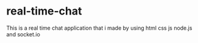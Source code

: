 # real-time-chat
This is a real time chat application that i made by using html css js node.js and socket.io 

